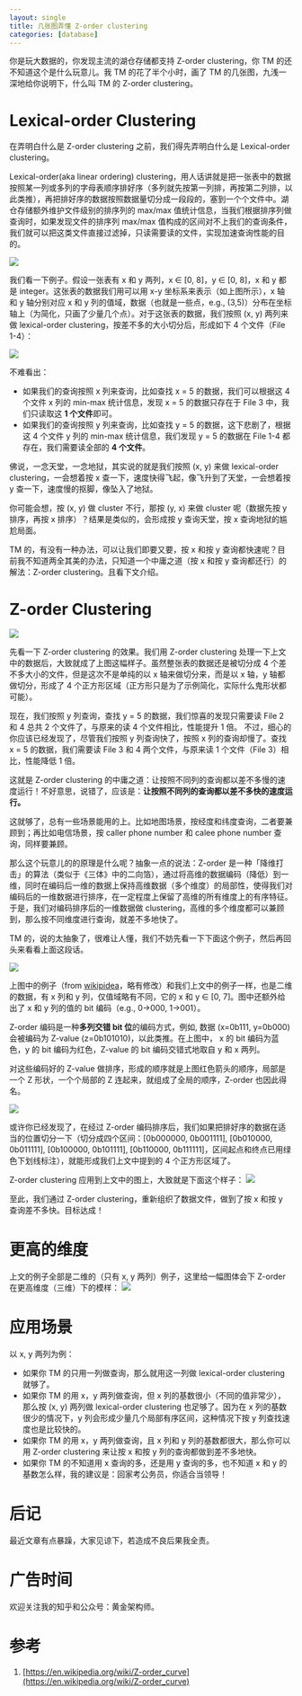 ```yaml
---
layout: single 
title: 几张图弄懂 Z-order clustering
categories: [database]
---
```


你是玩大数据的，你发现主流的湖仓存储都支持 Z-order clustering，你 TM 的还不知道这个是什么玩意儿。我 TM 的花了半个小时，画了 TM 的几张图，九浅一深地给你说明下，什么叫 TM 的 Z-order clustering。

# Lexical-order Clustering
在弄明白什么是 Z-order clustering 之前，我们得先弄明白什么是 Lexical-order clustering。

Lexical-order(aka linear ordering) clustering，用人话讲就是把一张表中的数据按照某一列或多列的字母表顺序排好序（多列就先按第一列排，再按第二列排，以此类推），再把排好序的数据按照数据量切分成一段段的，塞到一个个文件中。湖仓存储额外维护文件级别的排序列的 max/max 值统计信息，当我们根据排序列做查询时，如果发现文件的排序列 max/max 值构成的区间对不上我们的查询条件，我们就可以把这类文件直接过滤掉，只读需要读的文件，实现加速查询性能的目的。


![](https://note-1253446680.cos.ap-beijing.myqcloud.com/a2a0fcf8-cd76-4e7b-ae2c-198e86814a88.png)

我们看一下例子。假设一张表有 x 和 y 两列，x ∈ [0, 8]，y ∈ [0, 8]，x 和 y 都是 integer。这张表的数据我们用可以用 x-y 坐标系来表示（如上图所示），x 轴和 y 轴分别对应 x 和 y 列的值域，数据（也就是一些点，e.g., (3,5)）分布在坐标轴上（为简化，只画了少量几个点）。对于这张表的数据，我们按照 (x, y) 两列来做 lexical-order clustering，按差不多的大小切分后，形成如下 4 个文件（File 1-4）：

![](https://note-1253446680.cos.ap-beijing.myqcloud.com/f8ffeb54-a76c-4dbb-bfc7-39d88e27bbb9.png)

不难看出：
- 如果我们的查询按照 x 列来查询，比如查找 x = 5 的数据，我们可以根据这 4 个文件 x 列的 min-max 统计信息，发现 x = 5 的数据只存在于 File 3 中，我们只读取这 **1 个文件**即可。
- 如果我们的查询按照 y 列来查询，比如查找 y = 5 的数据，这下悲剧了，根据这 4 个文件 y 列的 min-max 统计信息，我们发现 y = 5 的数据在 File 1-4 都存在，我们需要读全部的 **4 个文件**。

佛说，一念天堂，一念地狱，其实说的就是我们按照 (x, y) 来做 lexical-order clustering，一会想着按 x 查一下，速度快得飞起，像飞升到了天堂，一会想着按 y 查一下，速度慢的抠脚，像坠入了地狱。

你可能会想，按 (x, y) 做 cluster 不行，那按 (y, x) 来做 cluster 呢（数据先按 y 排序，再按 x 排序）？结果是类似的，会形成按 y 查询天堂，按 x 查询地狱的尴尬局面。

TM 的，有没有一种办法，可以让我们即要又要，按 x 和按 y 查询都快速呢？目前我不知道两全其美的办法，只知道一个中庸之道（按 x 和按 y 查询都还行）的解法：Z-order clustering。且看下文介绍。

# Z-order Clustering

![](https://note-1253446680.cos.ap-beijing.myqcloud.com/8a5fe5de-4f72-4170-9e25-eeb752b415c4.png)

先看一下 Z-order clustering 的效果。我们用 Z-order clustering 处理一下上文中的数据后，大致就成了上图这幅样子。虽然整张表的数据还是被切分成 4 个差不多大小的文件，但是这次不是单纯的以 x 轴来做切分来，而是以 x 轴，y 轴都做切分，形成了 4 个正方形区域（正方形只是为了示例简化，实际什么鬼形状都可能）。

现在，我们按照 y 列查询，查找 y = 5 的数据，我们惊喜的发现只需要读 File 2 和 4 总共 2 个文件了，与原来的读 4 个文件相比，性能提升 1 倍。
不过，细心的你应该已经发现了，尽管我们按照 y 列查询快了，按照 x 列的查询却慢了。查找 x = 5 的数据，我们需要读 File 3 和 4 两个文件，与原来读 1 个文件（File 3）相比，性能降低 1 倍。

这就是 Z-order clustering 的中庸之道：让按照不同列的查询都以差不多慢的速度运行！不好意思，说错了，应该是：**让按照不同列的查询都以差不多快的速度运行。**

这就够了，总有一些场景能用的上。比如地图场景，按经度和纬度查询，二者要兼顾到；再比如电信场景，按 caller phone number 和 calee phone number 查询，同样要兼顾。

那么这个玩意儿的的原理是什么呢？抽象一点的说法：Z-order 是一种「降维打击」的算法（类似于《三体》中的二向箔），通过将高维的数据编码（降低）到一维，同时在编码后一维的数据上保持高维数据（多个维度）的局部性，使得我们对编码后的一维数据进行排序，在一定程度上保留了高维的所有维度上的有序特征。于是，我们对编码排序后的一维数据做 clustering，高维的多个维度都可以兼顾到，那么按不同维度进行查询，就差不多地快了。

TM 的，说的太抽象了，很难让人懂，我们不妨先看一下下面这个例子，然后再回头来看看上面这段话。


![](https://note-1253446680.cos.ap-beijing.myqcloud.com/a8eedd55-7056-4ab8-9e45-f05a501bf1ca.png)


上图中的例子（from [wikipidea](https://en.wikipedia.org/wiki/Z-order_curve)，略有修改）和我们上文中的例子一样，也是二维的数据，有 x 列和 y 列，仅值域略有不同，它的 x 和 y ∈ [0, 7]。图中还额外给出了 x 和 y 列的值的 bit 编码（e.g., 0->000, 1->001）。

Z-order 编码是一种**多列交错 bit 位**的编码方式，例如, 数据 (x=0b111, y=0b000) 会被编码为 Z-value (z=0b101010)，以此类推。在上图中， x 的 bit 编码为蓝色，y 的 bit 编码为红色，Z-value 的 bit 编码交错式地取自 y 和 x 两列。

对这些编码好的 Z-value 做排序，形成的顺序就是上图红色箭头的顺序，局部是一个 Z 形状，一个个局部的 Z 连起来，就组成了全局的顺序，Z-order 也因此得名。


![](https://note-1253446680.cos.ap-beijing.myqcloud.com/e23ff343-ed41-4b61-a12a-533ffc3ecb96.png)


或许你已经发现了，在经过 Z-order 编码排序后，我们如果把排好序的数据在适当的位置切分一下（切分成四个区间：[0b000000, 0b001111], [0b010000, 0b011111], [0b100000, 0b101111], [0b110000, 0b111111]，区间起点和终点已用绿色下划线标注），就能形成我们上文中提到的 4 个正方形区域了。

Z-order clustering 应用到上文中的图上，大致就是下面这个样子：
![](https://note-1253446680.cos.ap-beijing.myqcloud.com/dd10d94d-66b3-48d3-9c9c-c0ba601a49be.png)

至此，我们通过 Z-order clustering，重新组织了数据文件，做到了按 x 和按 y 查询差不多快。目标达成！

# 更高的维度
上文的例子全部是二维的（只有 x, y 两列）例子，这里给一幅图体会下 Z-order 在更高维度（三维）下的模样：
![](https://note-1253446680.cos.ap-beijing.myqcloud.com/1d73d1a8-b039-40b7-a6ad-59c9365f5ae9.png)

# 应用场景
以 x, y 两列为例：
- 如果你 TM 的只用一列做查询，那么就用这一列做 lexical-order clustering 就够了。
- 如果你 TM 的用 x，y 两列做查询，但 x 列的基数很小（不同的值非常少），那么按 (x, y) 两列做 lexical-order clustering 也足够了。因为在 x 列的基数很少的情况下，y 列会形成少量几个局部有序区间，这种情况下按 y 列查找速度也是比较快的。
- 如果你 TM 的用 x，y 两列做查询，且 x 列和 y 列的基数都很大，那么你可以用 Z-order clustering 来让按 x 和按 y 列的查询都做到差不多地快。
- 如果你 TM 的不知道用 x 查询的多，还是用 y 查询的多，也不知道 x 和 y 的基数怎么样，我的建议是：回家考公务员，你适合当领导！

# 后记
最近文章有点暴躁，大家见谅下，若造成不良后果我全责。

# 广告时间
欢迎关注我的知乎和公众号：黄金架构师。

# 参考
1. [https://en.wikipedia.org/wiki/Z-order_curve](https://en.wikipedia.org/wiki/Z-order_curve)

